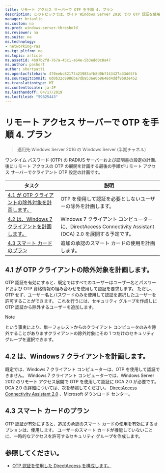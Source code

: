 ```yaml
---
title: リモート アクセス サーバーで OTP を手順 4. プラン
description: このトピックでは、ガイド Windows Server 2016 での OTP 認証を使用したリモート アクセスの展開の一部です。
manager: brianlic
ms.custom: na
ms.prod: windows-server-threshold
ms.reviewer: na
ms.suite: na
ms.technology:
- networking-ras
ms.tgt_pltfrm: na
ms.topic: article
ms.assetid: 4b97b2fd-767a-45c1-a64e-5b3edd0c8a47
ms.author: pashort
author: shortpatti
ms.openlocfilehash: 470eebc82177a21985afb8d0bf143427a33d65fb
ms.sourcegitcommit: 0d0b32c8986ba7db9536e0b8648d4ddf9b03e452
ms.translationtype: MT
ms.contentlocale: ja-JP
ms.lasthandoff: 04/17/2019
ms.locfileid: "59825443"
---
```

# <a name="step-4-plan-for-otp-on-the-remote-access-server"></a>リモート アクセス サーバーで OTP を手順 4. プラン

>適用先:Windows Server 2016 の Windows Server (半期チャネル)

ワンタイム パスワード (OTP) の RADIUS サーバーおよび証明書の設定の計画、後にリモート アクセスの OTP の展開を計画する最後の手順がリモート アクセス サーバーでクライアント OTP 設定の計画です。  
  
|タスク|説明|  
|----|--------|  
|[4.1 が OTP クライアントの除外対象を計画します。](#bkmk_4_1_Exemptions)|OTP を使用して認証を必要としないユーザーの除外を計画します。|  
|[4.2 は、Windows 7 クライアントを計画します。](#bkmk_4_2_Win7)|Windows 7 クライアント コンピューターに、DirectAccess Connectivity Assistant (DCA) 2.0 を展開する予定です。|  
|[4.3 スマート カードのプラン](#BKMK_smartcard)|追加の承認のスマート カードの使用を計画します。|  
  
## <a name="bkmk_4_1_Exemptions"></a>4.1 が OTP クライアントの除外対象を計画します。  
OTP 認証を有効にすると、既定ではすべてのユーザーはユーザー名とパスワードおよび OTP 資格情報の組み合わせを使用して認証を要求します。 ただし、OTP せず、ユーザー名とパスワードのみを使用して認証を選択したユーザーを許可することができます。 これを行うには、セキュリティ グループを作成しに OTP 認証から除外するユーザーを追加します。  
  
> [!NOTE]  
> という事実により、単一フォレストからのクライアント コンピュータのみを除外することがありますクライアントの除外対象にその 1 つだけのセキュリティ グループを選択できます。  
  
## <a name="bkmk_4_2_Win7"></a>4.2 は、Windows 7 クライアントを計画します。  
既定では、Windows 7 クライアント コンピューターは、OTP を使用して認証できません。  Windows 7 クライアント コンピューターでは、Windows Server 2012 のリモート アクセス展開で OTP を使用して認証に DCA 2.0 が必要です。 DCA 2.0 の詳細については、次を参照してください。 [DirectAccess Connectivity Assistant 2.0](https://go.microsoft.com/fwlink/?LinkId=253699) 、Microsoft ダウンロード センター。  
  
## <a name="BKMK_smartcard"></a>4.3 スマート カードのプラン  
OTP 認証が有効にすると、追加の承認のスマート カードの使用を有効にするオプションは、使用します。 ユーザーのスマート カードが機能していないことに、一時的なアクセスを許可するセキュリティ グループを作成します。  
  
## <a name="BKMK_Links"></a>参照してください。  
  
-   [OTP 認証を使用した DirectAccess を構成します。](https://technet.microsoft.com/windows-server-docs/networking/remote-access/ras/otp/deploy-ra-otp)  
  


